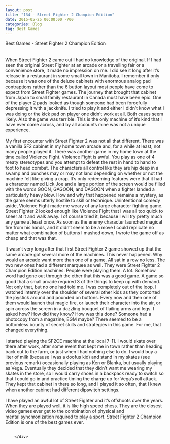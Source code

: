 ```yaml
---
layout: post
title: "134 - Street Fighter 2 Champion Edition"
date: 2015-05-25 00:00:00 -700
categories: Blog
tag: Best Games
---
```


<div class="blog-content">
				<div class="paragraph" style="text-align:left;"><span style=""><span style="">Best Games - Street Fighter 2 Champion Edition</span><br><span style=""></span><br><span style=""></span><br><span style="">When Street Fighter 2 came out I had no knowledge of the original. If I had seen the original Street Fighter at an arcade or a travelling fair or a convenience store, it made no impression on me. I did see it long after it&rsquo;s release in a restaurant in some small town in Manitoba. I remember it only because it was one of the deluxe cabinets with enormous analog pad contraptions rather than the 6 button layout most people have come to expect from Street Fighter games. The journey that brought that cabinet from Japan to small family restaurant in Canada must have been epic. One of the player 2 pads looked as though someone had been forcefully depressing it with a jackknife. I tried to play it and either I didn&rsquo;t know what I was doing or the kick pad on player one didn&rsquo;t work at all. Both cases seem likely. Also the game was terrible. This is the only machine of it&rsquo;s kind that I have ever come across, and by all accounts mine was not a unique experience.</span><br><span style=""></span><br><span style=""></span><span style="">My first encounter with Street Fighter 2 was not all that different. There was a vanilla SF2 cabinet in my home town arcade and, for a while at least, not many people played it. There was another game in my home town at the time called Violence Fight. Violence Fight is awful. You play as one of 4 meaty stereotypes and you attempt to defeat the rest in hand to hand to foot to head combat. The characters all control like they are hip deep in a swamp and punches may or may not land depending on whether or not the machine felt like giving a crap. It&rsquo;s only redeeming features were that it had a character named Lick Joe and a large portion of the screen would be filled with the words GOON, GAGOON, and DAGOON when a fighter landed a particularly heavy blow. How and why that happened remains a mystery, as the game seems utterly hostile to skill or technique. Unintentional comedy aside, Violence Fight made me weary of any large character fighting game. Street Fighter 2 looked enough like Violence Fight that I was all too quick to sneer at it and walk away. I of course tried it, because I will try pretty much any game at least once. As soon as the enemy character launched magical fire from his hands, and it didn&rsquo;t seem to be a move I could replicate no matter what combination of buttons I mashed down, I wrote the game off as cheap and that was that. </span><br><span style=""></span><br><span style=""></span><span style="">It wasn&rsquo;t very long after that first Street Fighter 2 game showed up that the same arcade got several more of the machines. This never happened. Why would an arcade want more than one of a game. All sat in a row no less. The two new ones had a different marquee as well. They were Street Fighter 2 Champion Edition machines. People were playing them. A lot. Somehow word had gone out through the ether that this was a good game. A game so good that a small arcade required 3 of the things to keep up with demand. Not only that, but no one had told me. I was completely out of the loop. I watched intently over the shoulder of several other kids as they contorted the joystick around and pounded on buttons. Every now and then one of them would launch that magic fire, or launch their character into the air, or spin across the screen in a dazzling bouquet of flailing arms and legs. I asked how? How did they know? How was this done? Someone had a photocopy from a magazine, EGM maybe? There seemed to be a bottomless bounty of secret skills and strategies in this game. For me, that changed everything.</span><br><span style=""></span><br><span style=""></span><span style="">I started playing the SF2CE machine at the local 7-11. I would skate over there after work, after some event that kept me in town rather than heading back out to the farm, or just when I had nothing else to do. I would buy a liter of milk (because I was a doofus kid) and stand in my skates (see previous remark) occasionally playing as Ken or Blanka, but usually playing as Vega. Eventually they decided that they didn&rsquo;t want me wearing my skates in the store, so I would carry shoes in a backpack ready to switch so that I could go in and practice timing the charge up for Vega&rsquo;s roll attack. They kept that cabinet in there so long, and I played it so often, that I knew when another cabinet had different dipswitch settings. </span><br><span style=""></span><br><span style=""></span><span style="">I have played an awful lot of Street Fighter and it&rsquo;s offshoots over the years. When they are played well, it is like high speed chess. They are the closest video games ever get to the combination of physical and mental&nbsp;</span></span><span style=""><span style="">synchronization</span></span><span style=""><span style="">&nbsp;required to play a sport. Street&nbsp;Fighter 2 Champion Edition is one of the best games ever. </span><br><br></span></div>

		</div>
        
